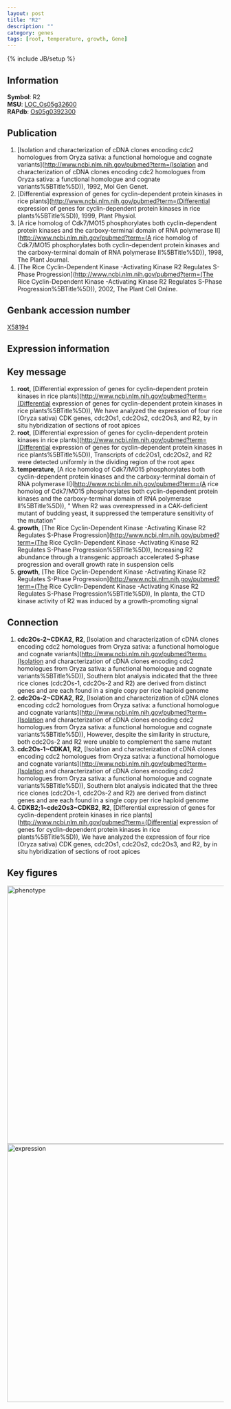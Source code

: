 ```yaml
---
layout: post
title: "R2"
description: ""
category: genes
tags: [root, temperature, growth, Gene]
---
```

{% include JB/setup %}

## Information
__Symbol__: R2  
__MSU__: [LOC_Os05g32600](http://rice.plantbiology.msu.edu/cgi-bin/ORF_infopage.cgi?orf=LOC_Os05g32600)  
__RAPdb__: [Os05g0392300](http://rapdb.dna.affrc.go.jp/viewer/gbrowse_details/irgsp1?name=Os05g0392300)  

## Publication
1. [Isolation and characterization of cDNA clones encoding cdc2 homologues from Oryza sativa: a functional homologue and cognate variants](http://www.ncbi.nlm.nih.gov/pubmed?term=(Isolation and characterization of cDNA clones encoding cdc2 homologues from Oryza sativa: a functional homologue and cognate variants%5BTitle%5D)), 1992, Mol Gen Genet.
2. [Differential expression of genes for cyclin-dependent protein kinases in rice plants](http://www.ncbi.nlm.nih.gov/pubmed?term=(Differential expression of genes for cyclin-dependent protein kinases in rice plants%5BTitle%5D)), 1999, Plant Physiol.
3. [A rice homolog of Cdk7/MO15 phosphorylates both cyclin-dependent protein kinases and the carboxy-terminal domain of RNA polymerase II](http://www.ncbi.nlm.nih.gov/pubmed?term=(A rice homolog of Cdk7/MO15 phosphorylates both cyclin-dependent protein kinases and the carboxy-terminal domain of RNA polymerase II%5BTitle%5D)), 1998, The Plant Journal.
4. [The Rice Cyclin-Dependent Kinase -Activating Kinase R2 Regulates S-Phase Progression](http://www.ncbi.nlm.nih.gov/pubmed?term=(The Rice Cyclin-Dependent Kinase -Activating Kinase R2 Regulates S-Phase Progression%5BTitle%5D)), 2002, The Plant Cell Online.

## Genbank accession number
[X58194](http://www.ncbi.nlm.nih.gov/nuccore/X58194)

## Expression information

## Key message
1. __root__, [Differential expression of genes for cyclin-dependent protein kinases in rice plants](http://www.ncbi.nlm.nih.gov/pubmed?term=(Differential expression of genes for cyclin-dependent protein kinases in rice plants%5BTitle%5D)),  We have analyzed the expression of four rice (Oryza sativa) CDK genes, cdc2Os1, cdc2Os2, cdc2Os3, and R2, by in situ hybridization of sections of root apices
2. __root__, [Differential expression of genes for cyclin-dependent protein kinases in rice plants](http://www.ncbi.nlm.nih.gov/pubmed?term=(Differential expression of genes for cyclin-dependent protein kinases in rice plants%5BTitle%5D)),  Transcripts of cdc2Os1, cdc2Os2, and R2 were detected uniformly in the dividing region of the root apex
3. __temperature__, [A rice homolog of Cdk7/MO15 phosphorylates both cyclin-dependent protein kinases and the carboxy-terminal domain of RNA polymerase II](http://www.ncbi.nlm.nih.gov/pubmed?term=(A rice homolog of Cdk7/MO15 phosphorylates both cyclin-dependent protein kinases and the carboxy-terminal domain of RNA polymerase II%5BTitle%5D)), " When R2 was overexpressed in a CAK-deficient mutant of budding yeast, it suppressed the temperature sensitivity of the mutation"
4. __growth__, [The Rice Cyclin-Dependent Kinase -Activating Kinase R2 Regulates S-Phase Progression](http://www.ncbi.nlm.nih.gov/pubmed?term=(The Rice Cyclin-Dependent Kinase -Activating Kinase R2 Regulates S-Phase Progression%5BTitle%5D)),  Increasing R2 abundance through a transgenic approach accelerated S-phase progression and overall growth rate in suspension cells
5. __growth__, [The Rice Cyclin-Dependent Kinase -Activating Kinase R2 Regulates S-Phase Progression](http://www.ncbi.nlm.nih.gov/pubmed?term=(The Rice Cyclin-Dependent Kinase -Activating Kinase R2 Regulates S-Phase Progression%5BTitle%5D)),  In planta, the CTD kinase activity of R2 was induced by a growth-promoting signal

## Connection
1. __cdc2Os-2~CDKA2__, __R2__, [Isolation and characterization of cDNA clones encoding cdc2 homologues from Oryza sativa: a functional homologue and cognate variants](http://www.ncbi.nlm.nih.gov/pubmed?term=(Isolation and characterization of cDNA clones encoding cdc2 homologues from Oryza sativa: a functional homologue and cognate variants%5BTitle%5D)),  Southern blot analysis indicated that the three rice clones (cdc2Os-1, cdc2Os-2 and R2) are derived from distinct genes and are each found in a single copy per rice haploid genome
2. __cdc2Os-2~CDKA2__, __R2__, [Isolation and characterization of cDNA clones encoding cdc2 homologues from Oryza sativa: a functional homologue and cognate variants](http://www.ncbi.nlm.nih.gov/pubmed?term=(Isolation and characterization of cDNA clones encoding cdc2 homologues from Oryza sativa: a functional homologue and cognate variants%5BTitle%5D)),  However, despite the similarity in structure, both cdc2Os-2 and R2 were unable to complement the same mutant
3. __cdc2Os-1~CDKA1__, __R2__, [Isolation and characterization of cDNA clones encoding cdc2 homologues from Oryza sativa: a functional homologue and cognate variants](http://www.ncbi.nlm.nih.gov/pubmed?term=(Isolation and characterization of cDNA clones encoding cdc2 homologues from Oryza sativa: a functional homologue and cognate variants%5BTitle%5D)),  Southern blot analysis indicated that the three rice clones (cdc2Os-1, cdc2Os-2 and R2) are derived from distinct genes and are each found in a single copy per rice haploid genome
4. __CDKB2;1~cdc2Os3~CDKB2__, __R2__, [Differential expression of genes for cyclin-dependent protein kinases in rice plants](http://www.ncbi.nlm.nih.gov/pubmed?term=(Differential expression of genes for cyclin-dependent protein kinases in rice plants%5BTitle%5D)),  We have analyzed the expression of four rice (Oryza sativa) CDK genes, cdc2Os1, cdc2Os2, cdc2Os3, and R2, by in situ hybridization of sections of root apices

## Key figures
<img src="http://ricencode.github.io/images/R2.pheno.png" alt="phenotype"  style="width: 600px;"/>

<img src="http://ricencode.github.io/images/R2.exp.png" alt="expression"  style="width: 600px;"/>


